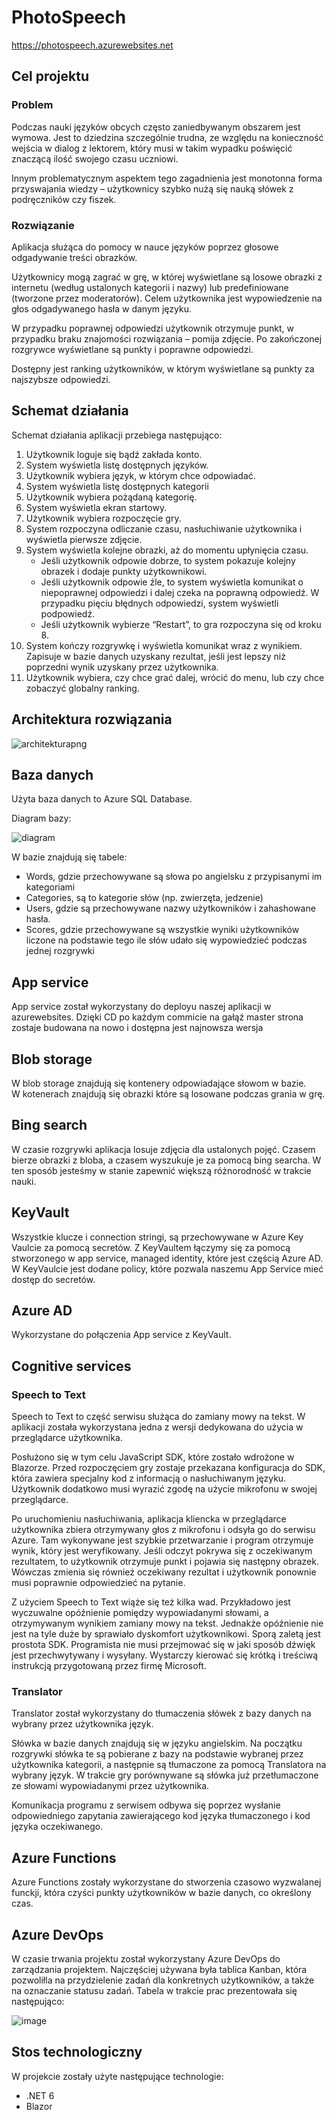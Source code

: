 # PhotoSpeech

https://photospeech.azurewebsites.net

## Cel projektu

### Problem
Podczas nauki języków obcych często zaniedbywanym obszarem jest wymowa. Jest to dziedzina szczególnie trudna, ze względu na konieczność wejścia w dialog z lektorem, który musi w takim wypadku poświęcić znaczącą ilość swojego czasu uczniowi. 

Innym problematycznym aspektem tego zagadnienia jest monotonna forma przyswajania wiedzy – użytkownicy szybko nużą się nauką słówek z podręczników czy fiszek. 

### Rozwiązanie

Aplikacja służąca do pomocy w nauce języków poprzez głosowe odgadywanie treści obrazków. 

Użytkownicy mogą zagrać w grę, w której wyświetlane są losowe obrazki z internetu (według ustalonych kategorii i nazwy) lub predefiniowane (tworzone przez moderatorów). Celem użytkownika jest wypowiedzenie na głos odgadywanego hasła w danym języku.  

W przypadku poprawnej odpowiedzi użytkownik otrzymuje punkt, w przypadku braku znajomości rozwiązania – pomija zdjęcie. Po zakończonej rozgrywce wyświetlane są punkty i poprawne odpowiedzi. 

Dostępny jest ranking użytkowników, w którym wyświetlane są punkty za najszybsze odpowiedzi. 

## Schemat działania

Schemat działania aplikacji przebiega następująco:
1. Użytkownik loguje się bądź zakłada konto.
2. System wyświetla listę dostępnych języków.
3. Użytkownik wybiera język, w którym chce odpowiadać.
4. System wyświetla listę dostępnych kategorii
5. Użytkownik wybiera pożądaną kategorię.
6. System wyświetla ekran startowy.
7. Użytkownik wybiera rozpoczęcie gry.
8. System rozpoczyna odliczanie czasu, nasłuchiwanie użytkownika i wyświetla pierwsze zdjęcie.
9. System wyświetla kolejne obrazki, aż do momentu upłynięcia czasu.
    * Jeśli użytkownik odpowie dobrze, to system pokazuje kolejny obrazek i dodaje punkty użytkownikowi.
    * Jeśli użytkownik odpowie źle, to system wyświetla komunikat o niepoprawnej odpowiedzi i dalej czeka na poprawną odpowiedź. W przypadku pięciu błędnych odpowiedzi, system wyświetli podpowiedź.
    * Jeśli użytkownik wybierze “Restart”, to gra rozpoczyna się od kroku 8.
10. System kończy rozgrywkę i wyświetla komunikat wraz z wynikiem. Zapisuje w bazie danych uzyskany rezultat, jeśli jest lepszy niż poprzedni wynik uzyskany przez użytkownika.
11. Użytkownik wybiera, czy chce grać dalej, wrócić do menu, lub czy chce zobaczyć globalny ranking.


## Architektura rozwiązania
![architekturapng](https://user-images.githubusercontent.com/73696833/210354594-879d10ec-3674-48cf-b260-dddb854fd65d.png)

## Baza danych
Użyta baza danych to Azure SQL Database.

Diagram bazy:

![diagram](https://user-images.githubusercontent.com/73696833/211349359-28876cff-6ef0-4664-8007-24b5b8a58925.png)

W bazie znajdują się tabele:
* Words, gdzie przechowywane są słowa po angielsku z przypisanymi im kategoriami
* Categories, są to kategorie słów (np. zwierzęta, jedzenie)
* Users, gdzie są przechowywane nazwy użytkowników i zahashowane hasła.
* Scores, gdzie przechowywane są wszystkie wyniki użytkowników liczone na podstawie tego ile słów udało się wypowiedzieć podczas jednej rozgrywki

## App service
App service został wykorzystany do deployu naszej aplikacji w azurewebsites. Dzięki CD po każdym commicie na gałąź master strona zostaje budowana na nowo i dostępna jest najnowsza wersja

## Blob storage
W blob storage znajdują się kontenery odpowiadające słowom w bazie.  
W kotenerach znajdują się obrazki które są losowane podczas grania w grę.

## Bing search
W czasie rozgrywki aplikacja losuje zdjęcia dla ustalonych pojęć. Czasem bierze obrazki z bloba, a czasem wyszukuje je za pomocą bing searcha. W ten sposób jesteśmy w stanie zapewnić większą różnorodność w trakcie nauki.

## KeyVault
Wszystkie klucze i connection stringi, są przechowywane w Azure Key Vaulcie za pomocą secretów. Z KeyVaultem łączymy się za pomocą stworzonego w app service, managed identity, które jest częścią Azure AD. W KeyVaulcie jest dodane policy, które pozwala naszemu App Service mieć dostęp do secretów.

## Azure AD
Wykorzystane do połączenia App service z KeyVault.

## Cognitive services

### Speech to Text
Speech to Text to część serwisu służąca do zamiany mowy na tekst. W aplikacji została wykorzystana jedna z wersji dedykowana do użycia w przeglądarce użytkownika.

Posłużono się w tym celu JavaScript SDK, które zostało wdrożone w Blazorze. Przed rozpoczęciem gry zostaje przekazana konfiguracja do SDK, która zawiera specjalny kod z informacją o nasłuchiwanym języku. Użytkownik dodatkowo musi wyrazić zgodę na użycie mikrofonu w swojej przeglądarce.

Po uruchomieniu nasłuchiwania, aplikacja kliencka w przeglądarce użytkownika zbiera otrzymywany głos z mikrofonu i odsyła go do serwisu Azure. Tam wykonywane jest szybkie przetwarzanie i program otrzymuje wynik, który jest weryfikowany. Jeśli odczyt pokrywa się z oczekiwanym rezultatem, to użytkownik otrzymuje punkt i pojawia się następny obrazek. Wówczas zmienia się również oczekiwany rezultat i użytkownik ponownie musi poprawnie odpowiedzieć na pytanie. 

Z użyciem Speech to Text wiąże się też kilka wad. Przykładowo jest wyczuwalne opóźnienie pomiędzy wypowiadanymi słowami, a otrzymywanym wynikiem zamiany mowy na tekst. Jednakże opóźnienie nie jest na tyle duże by sprawiało dyskomfort użytkownikowi. Sporą zaletą jest prostota SDK. Programista nie musi przejmować się w jaki sposób dźwięk jest przechwytywany i wysyłany. Wystarczy kierować się krótką i treściwą instrukcją przygotowaną przez firmę Microsoft.

### Translator

Translator został wykorzystany do tłumaczenia słówek z bazy danych na wybrany przez użytkownika język.

Słówka w bazie danych znajdują się w języku angielskim. Na początku rozgrywki słówka te są pobierane z bazy na podstawie wybranej przez użytkownika kategorii, a następnie są tłumaczone za pomocą Translatora na wybrany język. W trakcie gry porównywane są słówka już przetłumaczone ze słowami wypowiadanymi przez użytkownika.

Komunikacja programu z serwisem odbywa się poprzez wysłanie odpowiedniego zapytania zawierającego kod języka tłumaczonego i kod języka oczekiwanego.

## Azure Functions

Azure Functions zostały wykorzystane do stworzenia czasowo wyzwalanej funckji, która czyści punkty użytkowników w bazie danych, co określony czas.

## Azure DevOps

W czasie trwania projektu został wykorzystany Azure DevOps do zarządzania projektem. Najczęściej używana była tablica Kanban, która pozwoliłla na przydzielenie zadań dla konkretnych użytkowników, a także na oznaczanie statusu zadań. Tabela w trakcie prac prezentowała się następująco:

![image](https://user-images.githubusercontent.com/57834846/211391512-3e031497-a039-4686-b7fb-bc64945ed897.png)


## Stos technologiczny

W projekcie zostały użyte następujące technologie: 
 - .NET 6 
 - Blazor


